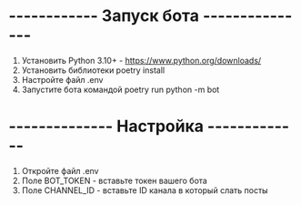 # ------------ Запуск бота --------------- #

1. Установить Python 3.10+ - https://www.python.org/downloads/
2. Установить библиотеки poetry install
3. Настройте файл .env
4. Запустите бота командой poetry run python -m bot

# -------------- Настройка ------------- #

1. Откройте файл .env
2. Поле BOT_TOKEN - вставьте токен вашего бота
3. Поле CHANNEL_ID - вставьте ID канала в который слать посты

